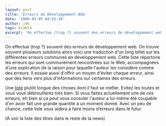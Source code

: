 ```yaml
---
layout: post
title: 'Erreurs de Développement Web'
date: '2006-03-05 04:55:20'
author: j0k
tags: blabla
excerpt: 'On effectue (trop ?) souvent des erreurs de développement web. On trouve souvent plusieurs solutions alors voici une traduction d''un long billet sur les différentes erreurs communes en développement web.   Cette liste répertorie les erreurs qui sont communément rencontrées sur le Web, accompagnées d''une explication de la raison pour laquelle l''auteur les considère comme      ...'
---
```


On effectue (trop ?) souvent des erreurs de développement web. On trouve souvent plusieurs solutions alors voici une traduction d'un long billet sur les différentes erreurs communes en développement web.   Cette liste répertorie les erreurs qui sont communément rencontrées sur le Web, accompagnées d'une explication de la raison pour laquelle l'auteur les considère comme des erreurs. Il essaie aussi d'offrir un moyen d'éviter chaque erreur, ainsi que des liens vers plus d'informations sur certaines des erreurs.

Une [liste](http://www.pouipouidesign.net/index.php/2006/03/03/61-traduction-erreurs-de-developpement-web) plutôt longue des choses dont il faut se méfier. Evitez les toutes et vous vous débrouillerez très bien. Si vous faites actuellement une de ces erreurs, eh bien si ça peut vous consoler l'auteur a lui-même été coupable d'en avoir fait une grande quantité à un moment donné. Avec un peu de chance, cette liste vous aidera à faire moins d’erreurs dans le futur.

(A voir la liste des titres dans le reste de la news)
